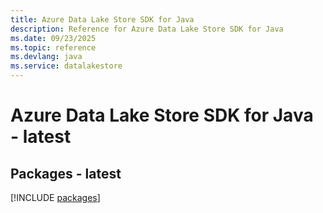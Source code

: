```yaml
---
title: Azure Data Lake Store SDK for Java
description: Reference for Azure Data Lake Store SDK for Java
ms.date: 09/23/2025
ms.topic: reference
ms.devlang: java
ms.service: datalakestore
---
```

# Azure Data Lake Store SDK for Java - latest
## Packages - latest
[!INCLUDE [packages](data-lake-store-index.md)]